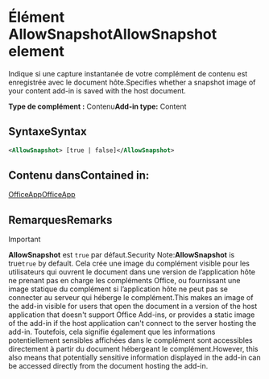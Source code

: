 # <a name="allowsnapshot-element"></a><span data-ttu-id="496ae-101">Élément AllowSnapshot</span><span class="sxs-lookup"><span data-stu-id="496ae-101">AllowSnapshot element</span></span>

<span data-ttu-id="496ae-102">Indique si une capture instantanée de votre complément de contenu est enregistrée avec le document hôte.</span><span class="sxs-lookup"><span data-stu-id="496ae-102">Specifies whether a snapshot image of your content add-in is saved with the host document.</span></span>

<span data-ttu-id="496ae-103">**Type de complément :** Contenu</span><span class="sxs-lookup"><span data-stu-id="496ae-103">**Add-in type:** Content</span></span>

## <a name="syntax"></a><span data-ttu-id="496ae-104">Syntaxe</span><span class="sxs-lookup"><span data-stu-id="496ae-104">Syntax</span></span>

```XML
<AllowSnapshot> [true | false]</AllowSnapshot>
```

## <a name="contained-in"></a><span data-ttu-id="496ae-105">Contenu dans</span><span class="sxs-lookup"><span data-stu-id="496ae-105">Contained in:</span></span>

[<span data-ttu-id="496ae-106">OfficeApp</span><span class="sxs-lookup"><span data-stu-id="496ae-106">OfficeApp</span></span>](officeapp.md)

## <a name="remarks"></a><span data-ttu-id="496ae-107">Remarques</span><span class="sxs-lookup"><span data-stu-id="496ae-107">Remarks</span></span>

 > [!IMPORTANT]
 > <span data-ttu-id="496ae-108">**AllowSnapshot** est `true` par défaut.</span><span class="sxs-lookup"><span data-stu-id="496ae-108">Security Note:**AllowSnapshot** is true`true` by default.</span></span> <span data-ttu-id="496ae-109">Cela crée une image du complément visible pour les utilisateurs qui ouvrent le document dans une version de l’application hôte ne prenant pas en charge les compléments Office, ou fournissant une image statique du complément si l’application hôte ne peut pas se connecter au serveur qui héberge le complément.</span><span class="sxs-lookup"><span data-stu-id="496ae-109">This makes an image of the add-in visible for users that open the document in a version of the host application that doesn't support Office Add-ins, or provides a static image of the add-in if the host application can't connect to the server hosting the add-in.</span></span> <span data-ttu-id="496ae-110">Toutefois, cela signifie également que les informations potentiellement sensibles affichées dans le complément sont accessibles directement à partir du document hébergeant le complément.</span><span class="sxs-lookup"><span data-stu-id="496ae-110">However, this also means that potentially sensitive information displayed in the add-in can be accessed directly from the document hosting the add-in.</span></span>

